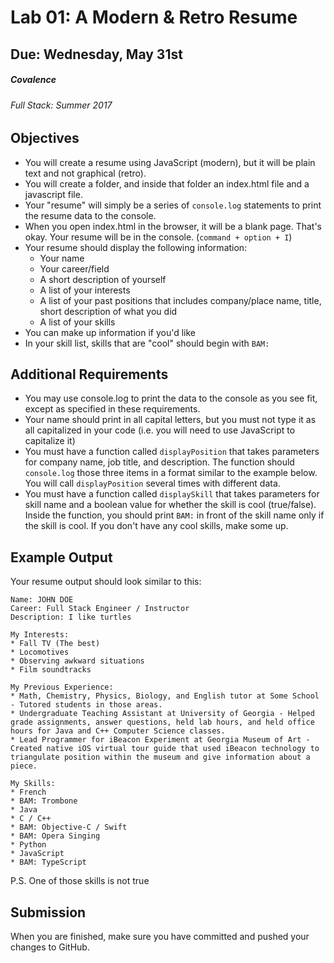 # Lab 01: A Modern & Retro Resume
## Due: Wednesday, May 31st
##### Covalence
###### Full Stack: Summer 2017

## Objectives
* You will create a resume using JavaScript (modern), but it will be plain text and not graphical (retro).
* You will create a folder, and inside that folder an index.html file and a javascript file.
* Your "resume" will simply be a series of `console.log` statements to print the resume data to the console.
* When you open index.html in the browser, it will be a blank page. That's okay. Your resume will be in the console. (`command + option + I`)
* Your resume should display the following information:
    * Your name
    * Your career/field
    * A short description of yourself
    * A list of your interests
    * A list of your past positions that includes company/place name, title, short description of what you did
    * A list of your skills
* You can make up information if you'd like
* In your skill list, skills that are "cool" should begin with `BAM:`

## Additional Requirements
* You may use console.log to print the data to the console as you see fit, except as specified in these requirements.
* Your name should print in all capital letters, but you must not type it as all capitalized in your code (i.e. you will need to use JavaScript to capitalize it)
* You must have a function called `displayPosition` that takes parameters for company name, job title, and description. The function should `console.log` those three items in a format similar to the example below. You will call `displayPosition` several times with different data.
* You must have a function called `displaySkill` that takes parameters for skill name and a boolean value for whether the skill is cool (true/false). Inside the function, you should print `BAM:` in front of the skill name only if the skill is cool. If you don't have any cool skills, make some up.

## Example Output
Your resume output should look similar to this:
`````````````````````````
Name: JOHN DOE
Career: Full Stack Engineer / Instructor
Description: I like turtles

My Interests:
* Fall TV (The best)
* Locomotives
* Observing awkward situations
* Film soundtracks

My Previous Experience:
* Math, Chemistry, Physics, Biology, and English tutor at Some School - Tutored students in those areas.
* Undergraduate Teaching Assistant at University of Georgia - Helped grade assignments, answer questions, held lab hours, and held office hours for Java and C++ Computer Science classes.
* Lead Programmer for iBeacon Experiment at Georgia Museum of Art - Created native iOS virtual tour guide that used iBeacon technology to triangulate position within the museum and give information about a piece.

My Skills:
* French
* BAM: Trombone
* Java
* C / C++
* BAM: Objective-C / Swift
* BAM: Opera Singing
* Python
* JavaScript
* BAM: TypeScript
`````````````````````````
P.S. One of those skills is not true

## Submission
When you are finished, make sure you have committed and pushed your changes to GitHub.